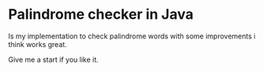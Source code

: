 # Palindrome checker in Java

Is my implementation to check palindrome words with some improvements i think works great.

Give me a start if you like it.
